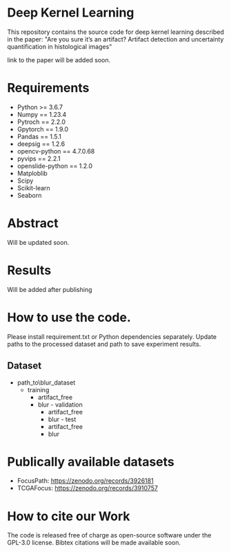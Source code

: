 # Deep Kernel Learning
This repository contains the source code for deep kernel learning described in the paper: "Are you sure it’s an artifact? Artifact detection and uncertainty quantification in histological images"

link to the paper will be added soon.

# Requirements
- Python >= 3.6.7
- Numpy == 1.23.4
- Pytroch == 2.2.0
- Gpytorch == 1.9.0
- Pandas == 1.5.1
- deepsig == 1.2.6
- opencv-python == 4.7.0.68
- pyvips == 2.2.1
- openslide-python == 1.2.0
- Matploblib
- Scipy
- Scikit-learn
- Seaborn

# Abstract
Will be updated soon.

# Results
Will be added after publishing

# How to use the code.
Please install requirement.txt or Python dependencies separately.
Update paths to the processed dataset and path to save experiment results.
## Dataset 
- path_to\blur_dataset
     - training
         - artifact_free
          - blur
      - validation
            - artifact_free
            - blur
      - test
            - artifact_free
            - blur

# Publically available datasets
- FocusPath: https://zenodo.org/records/3926181
- TCGAFocus: https://zenodo.org/records/3910757

# How to cite our Work
The code is released free of charge as open-source software under the GPL-3.0 license. Bibtex citations will be made available soon.

